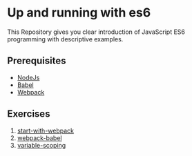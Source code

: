 # Up and running with es6
This Repository gives you clear introduction of JavaScript ES6 programming with descriptive examples.

## Prerequisites
<ul>
  <li><a href="https://nodejs.org">NodeJs</a></li>
  <li><a href="http://babeljs.io">Babel</a></li>
  <li><a href="https://webpack.js.org">Webpack</a></li>
</ul>

## Exercises
<ol>
  <li><a href="https://github.com/gsin11/up-and-running-with-es6/tree/master/1-start-with-webpack">start-with-webpack</a></li>
  <li><a href="https://github.com/gsin11/up-and-running-with-es6/tree/master/2-webpack-babel">webpack-babel</a></li>
  <li><a href="https://github.com/gsin11/up-and-running-with-es6/tree/master/3-variable-scoping">variable-scoping</a></li>
</ol>